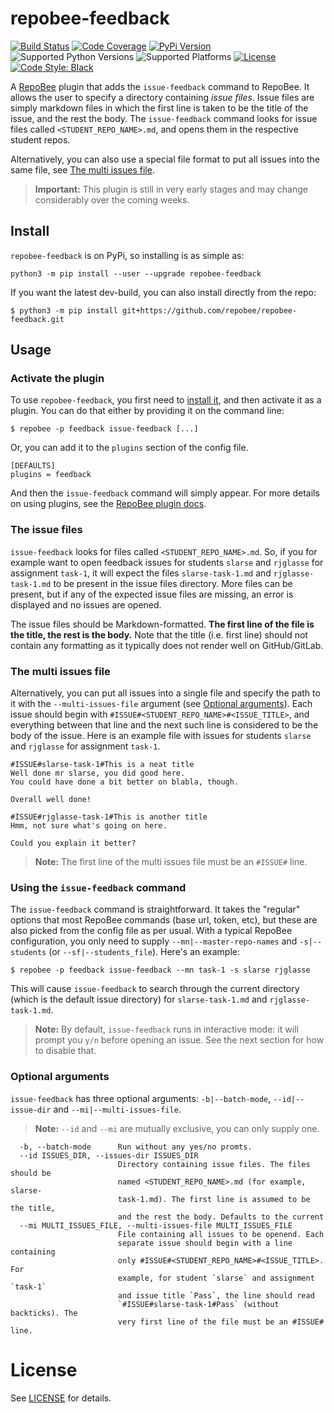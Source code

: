 # repobee-feedback
[![Build Status](https://travis-ci.com/repobee/repobee-feedback.svg)](https://travis-ci.com/repobee/repobee-feedback)
[![Code Coverage](https://codecov.io/gh/repobee/repobee-feedback/branch/master/graph/badge.svg)](https://codecov.io/gh/repobee/repobee-feedback)
[![PyPi Version](https://badge.fury.io/py/repobee-feedback.svg)](https://badge.fury.io/py/repobee-feedback)
![Supported Python Versions](https://img.shields.io/badge/python-3.5%7C3.6%7C3.7%7C3.8-blue)
![Supported Platforms](https://img.shields.io/badge/platforms-Linux%2C%20macOS-blue.svg)
[![License](https://img.shields.io/badge/license-MIT-blue.svg)](LICENSE)
[![Code Style: Black](https://img.shields.io/badge/code%20style-black-000000.svg)](https://github.com/psf/black)

A [RepoBee](https://github.com/repobee/repobee) plugin that adds the
`issue-feedback` command to RepoBee. It allows the user to specify a
directory containing _issue files_. Issue files are simply markdown
files in which the first line is taken to be the title of the issue, and the
rest the body. The `issue-feedback` command looks for issue files called
`<STUDENT_REPO_NAME>.md`, and opens them in the respective student repos.

Alternatively, you can also use a special file format to put all issues into
the same file, see [The multi issues file](#the-multi-issues-file).

> **Important:** This plugin is still in very early stages and may change
> considerably over the coming weeks.

## Install
`repobee-feedback` is on PyPi, so installing is as simple as:

```
python3 -m pip install --user --upgrade repobee-feedback
```

If you want the latest dev-build, you can also install directly from the repo:

```
$ python3 -m pip install git+https://github.com/repobee/repobee-feedback.git
```

## Usage

### Activate the plugin
To use `repobee-feedback`, you first need to [install it](#Install), and then
activate it as a plugin. You can do that either by providing it on the command
line:

```
$ repobee -p feedback issue-feedback [...]
```

Or, you can add it to the `plugins` section of the config file.

```
[DEFAULTS]
plugins = feedback
```

And then the `issue-feedback` command will simply appear. For more details on
using plugins, see the
[RepoBee plugin docs](https://repobee.readthedocs.io/en/stable/plugins.html#using-existing-plugins).

### The issue files
`issue-feedback` looks for files called `<STUDENT_REPO_NAME>.md`. So, if you for
example want to open feedback issues for students `slarse` and `rjglasse` for
assignment `task-1`, it will expect the files `slarse-task-1.md` and
`rjglasse-task-1.md` to be present in the issue files directory. More files can
be present, but if any of the expected issue files are missing, an error is
displayed and no issues are opened.

The issue files should be Markdown-formatted. **The first line of the file is
the title, the rest is the body.** Note that the title (i.e. first line) should
not contain any formatting as it typically does not render well on
GitHub/GitLab.

### The multi issues file
Alternatively, you can put all issues into a single file and specify the path
to it with the `--multi-issues-file` argument (see [Optional
arguments](#optional-arguments)). Each issue should begin with
`#ISSUE#<STUDENT_REPO_NAME>#<ISSUE_TITLE>`, and everything between that line
and the next such line is considered to be the body of the issue. Here is an
example file with issues for students `slarse` and `rjglasse` for assignment
`task-1`.

```
#ISSUE#slarse-task-1#This is a neat title
Well done mr slarse, you did good here.
You could have done a bit better on blabla, though.

Overall well done!

#ISSUE#rjglasse-task-1#This is another title
Hmm, not sure what's going on here.

Could you explain it better?
```

> **Note:** The first line of the multi issues file must be an `#ISSUE#` line.

### Using the `issue-feedback` command
The `issue-feedback` command is straightforward. It takes the "regular" options
that most RepoBee commands (base url, token, etc), but these are also picked
from the config file as per usual. With a typical RepoBee configuration, you
only need to supply `--mn|--master-repo-names` and `-s|--students` (or
`--sf|--students_file`). Here's an example:

```
$ repobee -p feedback issue-feedback --mn task-1 -s slarse rjglasse
```

This will cause `issue-feedback` to search through the current directory (which
is the default issue directory) for `slarse-task-1.md` and `rjglasse-task-1.md`.

> **Note:** By default, `issue-feedback` runs in interactive mode: it will
> prompt you `y/n` before opening an issue. See the next section for how to
> disable that.

### Optional arguments
`issue-feedback` has three optional arguments: `-b|--batch-mode`,
`--id|--issue-dir` and `--mi|--multi-issues-file`.

> **Note:** `--id` and `--mi` are mutually exclusive, you can only supply one.

```
  -b, --batch-mode      Run without any yes/no promts.
  --id ISSUES_DIR, --issues-dir ISSUES_DIR
                        Directory containing issue files. The files should be
                        named <STUDENT_REPO_NAME>.md (for example, slarse-
                        task-1.md). The first line is assumed to be the title,
                        and the rest the body. Defaults to the current
  --mi MULTI_ISSUES_FILE, --multi-issues-file MULTI_ISSUES_FILE
                        File containing all issues to be openend. Each
                        separate issue should begin with a line containing
                        only #ISSUE#<STUDENT_REPO_NAME>#<ISSUE_TITLE>. For
                        example, for student `slarse` and assignment `task-1`
                        and issue title `Pass`, the line should read
                        `#ISSUE#slarse-task-1#Pass` (without backticks). The
                        very first line of the file must be an #ISSUE# line.
```

# License
See [LICENSE](LICENSE) for details.
